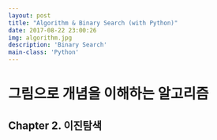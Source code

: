 ```yaml
---
layout: post
title: "Algorithm & Binary Search (with Python)"
date: 2017-08-22 23:00:26
img: algorithm.jpg
description: 'Binary Search'
main-class: 'Python'
---
```



# 그림으로 개념을 이해하는 알고리즘 
## Chapter 2. 이진탐색